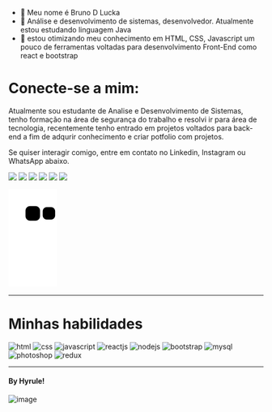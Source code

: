 - 👋 Meu nome é Bruno D Lucka
- 👀 Análise e desenvolvimento de sistemas, desenvolvedor. Atualmente estou estudando linguagem Java
- 🌱 estou otimizando meu conhecimento em HTML, CSS, Javascript um pouco de ferramentas voltadas para desenvolvimento Front-End como react e bootstrap
#  Conecte-se a mim:

Atualmente sou estudante de Analise e Desenvolvimento de Sistemas, tenho formação na área de segurança do trabalho e resolvi ir para área de tecnologia, recentemente tenho entrado em projetos voltados para back-end a fim de adqurir conhecimento e criar potfolio com projetos.

Se quiser interagir comigo, entre em contato no Linkedin, Instagram ou WhatsApp abaixo.

<div> 
  <a href="https://www.youtube.com/watch?v=sPBzSq3yGbw&ab_channel=SmileTogether" target="_blank"><img src="https://img.shields.io/badge/YouTube-FF0000?style=for-the-badge&logo=youtube&logoColor=white" target="_blank"></a>
  <a href="https://www.instagram.com/brunodlucka/?hl=pt-br" target="_blank"><img src="https://img.shields.io/badge/-Instagram-%23E4405F?style=for-the-badge&logo=instagram&logoColor=white" target="_blank"></a>
 	<a href="https://www.twitch.tv/brunodlucka" target="_blank"><img src="https://img.shields.io/badge/Twitch-9146FF?style=for-the-badge&logo=twitch&logoColor=white" target="_blank"></a>
 <a href="https://www.youtube.com/watch?v=sPBzSq3yGbw&ab_channel=SmileTogether" target="_blank"><img src="https://img.shields.io/badge/Discord-7289DA?style=for-the-badge&logo=discord&logoColor=white" target="_blank"></a> 
  <a href = "mailto:brunolucka8@gmail.com"><img src="https://img.shields.io/badge/-Gmail-%23333?style=for-the-badge&logo=gmail&logoColor=white" target="_blank"></a>
  <a href="https://www.linkedin.com/in/brunodlucka/" target="_blank"><img src="https://img.shields.io/badge/-LinkedIn-%230077B5?style=for-the-badge&logo=linkedin&logoColor=white" target="_blank"></a> 
 
  ![Snake animation](https://github.com/rafaballerini/rafaballerini/blob/output/github-contribution-grid-snake.svg)
 
</div>

<hr />

#  Minhas habilidades

<img src = "https://cdn.jsdelivr.net/gh/devicons/devicon/icons/html5/html5-original.svg" alt = "html" widtf = "40" height = "40" style = "max -largura: 100%; margem: 0 2px; "> </img>
<img src = "https://cdn.jsdelivr.net/gh/devicons/devicon/icons/css3/css3-original.svg" alt = "css" widtf = "40" height = "40" style = "max -largura: 100%; margem: 0 2px; "> </img>
<img src = "https://cdn.jsdelivr.net/gh/devicons/devicon/icons/javascript/javascript-original.svg" alt = "javascript" widtf = "40" height = "40" style = "max -largura: 100%; margem: 0 2px; "> </img>
<img src = "https://cdn.jsdelivr.net/gh/devicons/devicon/icons/react/react-original.svg" alt = "reactjs" widtf = "40" height = "40" style = "max -largura: 100%; margem: 0 2px; "> </img>
<img src = "https://cdn.jsdelivr.net/gh/devicons/devicon/icons/nodejs/nodejs-original.svg" alt = "nodejs" widtf = "40" height = "40" style = "max -largura: 100%; margem: 0 2px; "> </img>
<img src = "https://cdn.jsdelivr.net/gh/devicons/devicon/icons/bootstrap/bootstrap-plain-wordmark.svg" alt = "bootstrap" widtf = "40" height = "40" style = "largura máxima: 100%; margem: 0 2px;" /> </img>
<img src = "https://cdn.jsdelivr.net/gh/devicons/devicon/icons/mysql/mysql-original-wordmark.svg" alt = "mysql" widtf = "40" height = "40" style = "largura máxima: 100%; margem: 0 2px;" /> </img>
<img src = "https://cdn.jsdelivr.net/gh/devicons/devicon/icons/photoshop/photoshop-plain.svg" alt = "photoshop" widtf = "40" height = "40" style = "max -largura: 100%; margem: 0 2px; "/> </img>
<img src = "https://cdn.jsdelivr.net/gh/devicons/devicon/icons/redux/redux-original.svg" alt = "redux" widtf = "40" height = "40" style = "max -largura: 100%; margem: 0 2px; "/> </img>



<hr />

####  By Hyrule!
![image](https://user-images.githubusercontent.com/79919310/147383427-6c3a9c34-953a-4971-b2e8-f2cebcf4ecd9.png)
